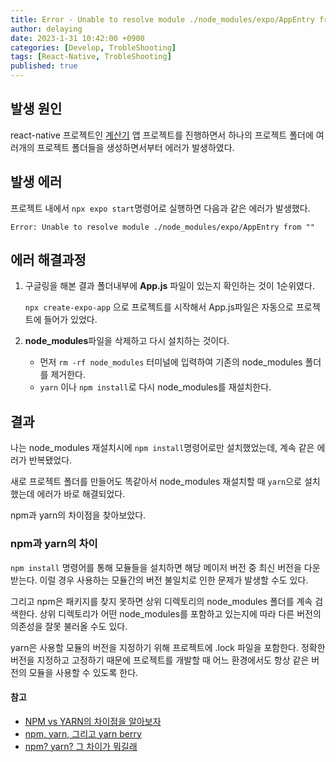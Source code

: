 ```yaml
---
title: Error - Unable to resolve module ./node_modules/expo/AppEntry from ''
author: delaying
date: 2023-1-31 10:42:00 +0900
categories: [Develop, TrobleShooting]
tags: [React-Native, TrobleShooting]
published: true
---
```


## 발생 원인

react-native 프로젝트인 [계산기](https://github.com/delaying/ReactNative-study/tree/main/calculator) 앱 프로젝트를 진행하면서 하나의 프로젝트 폴더에 여러개의 프로젝트 폴더들을 생성하면서부터 에러가 발생하였다.

## 발생 에러

프로젝트 내에서 `npx expo start`명령어로 실행하면 다음과 같은 에러가 발생했다.

```
Error: Unable to resolve module ./node_modules/expo/AppEntry from ""
```

## 에러 해결과정

1. 구글링을 해본 결과 폴더내부에 **App.js** 파일이 있는지 확인하는 것이 1순위였다.

   `npx create-expo-app` 으로 프로젝트를 시작해서 App.js파일은 자동으로 프로젝트에 들어가 있었다.

2. **node_modules**파일을 삭제하고 다시 설치하는 것이다.
   - 먼저 `rm -rf node_modules` 터미널에 입력하여 기존의 node_modules 폴더를 제거한다.
   - `yarn` 이나 `npm install`로 다시 node_modules를 재설치한다.

## 결과

나는 node_modules 재설치시에 `npm install`명령어로만 설치했었는데, 계속 같은 에러가 반복됐었다.

새로 프로젝트 폴더를 만들어도 똑같아서 node_modules 재설치할 때 `yarn`으로 설치했는데 에러가 바로 해결되었다.

npm과 yarn의 차이점을 찾아보았다.

### npm과 yarn의 차이

`npm install` 명령어를 통해 모듈들을 설치하면 해당 메이저 버전 중 최신 버전을 다운받는다.
이럴 경우 사용하는 모듈간의 버전 불일치로 인한 문제가 발생할 수도 있다.

그리고 npm은 패키지를 찾지 못하면 상위 디렉토리의 node_modules 폴더를 계속 검색한다.
상위 디렉토리가 어떤 node_modules를 포함하고 있는지에 따라 다른 버전의 의존성을 잘못 불러올 수도 있다.

yarn은 사용할 모듈의 버전을 지정하기 위해 프로젝트에 .lock 파일을 포함한다.
정확한 버전을 지정하고 고정하기 때문에 프로젝트를 개발할 때 어느 환경에서도 항상 같은 버전의 모듈을 사용할 수 있도록 한다.

#### 참고

- [NPM vs YARN의 차이점을 알아보자](https://developer0809.tistory.com/128)
- [npm, yarn, 그리고 yarn berry](https://usage.tistory.com/147)
- [npm? yarn? 그 차이가 뭐길래](https://seogeurim.tistory.com/12)
